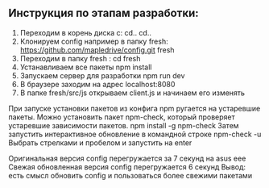 ## Инструкция по этапам разработки:
1. Переходим в корень диска c:  cd..  cd..
2. Клонируем config например в папку fresh: https://github.com/mapledrive/config.git fresh
3. Переходим в папку fresh :   cd fresh
4. Устанавливаем все пакеты npm install
5. Запускаем сервер для разработки npm run dev
6. В браузере заходим на адрес localhost:8080
7. В папке fresh/src/js открываем client.js и начинаем его изменять

При запуске установки пакетов из конфига npm ругается на устаревшие пакеты.
Можно установить пакет npm-check, который проверяет устаревшие зависимости пакетов. npm install -g npm-check
Затем запустить интерактивное обновление в командной строке npm-check -u
Выбрать стрелками и пробелом и запустить на enter

Оригинальная версия config перегружается за 7 секунд на asus eee
Свежая обновленная версия config перегружается 6 секунд
Вывод: есть смысл обновить config и пользоваться более свежими пакетами

